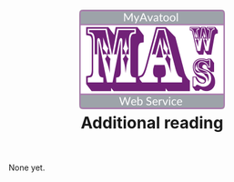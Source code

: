 <!-- 220328.094653 -->

<h1 align="center">

  <img src="../resource/image/logo/MAWS-logo-512x350.png" alt="MyAvatool Web Service logo" width="256">
  <br>
  Additional reading
  <br>
  <br>

</h1>

None yet.